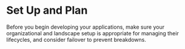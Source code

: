 <!-- loio75e50316166348fcbf460f3f0acc65c8 -->

# Set Up and Plan

Before you begin developing your applications, make sure your organizational and landscape setup is appropriate for managing their lifecycles, and consider failover to prevent breakdowns.

